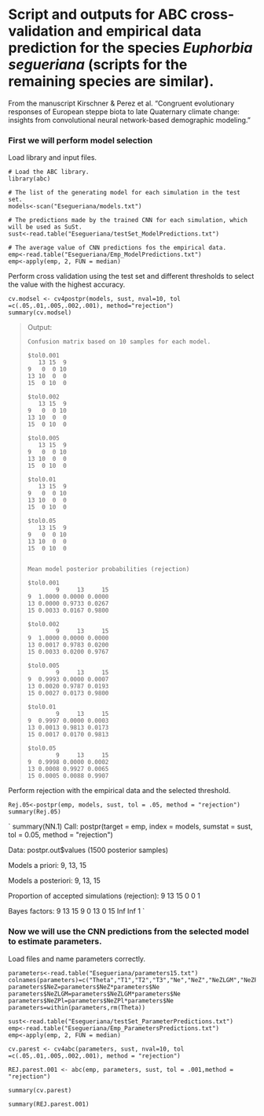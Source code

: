 Script and outputs for ABC cross-validation and empirical data
prediction for the species *Euphorbia segueriana* (scripts for the
remaining species are similar).
================

From the manuscript Kirschner & Perez et al. “Congruent evolutionary
responses of European steppe biota to late Quaternary climate change:
insights from convolutional neural network-based demographic modeling.”

### First we will perform model selection
Load library and input files.
```{r}
# Load the ABC library.
library(abc)

# The list of the generating model for each simulation in the test set.
models<-scan("Esegueriana/models.txt")

# The predictions made by the trained CNN for each simulation, which will be used as SuSt.
sust<-read.table("Esegueriana/testSet_ModelPredictions.txt")

# The average value of CNN predictions fos the empirical data.
emp<-read.table("Esegueriana/Emp_ModelPredictions.txt")
emp<-apply(emp, 2, FUN = median)
```


Perform cross validation using the test set and different thresholds to select the value with the highest accuracy.
```{r}
cv.modsel <- cv4postpr(models, sust, nval=10, tol =c(.05,.01,.005,.002,.001), method="rejection")
summary(cv.modsel)
```

> Output:
> ```
> Confusion matrix based on 10 samples for each model.
> 
> $tol0.001
>    13 15  9
> 9   0  0 10
> 13 10  0  0
> 15  0 10  0
> 
> $tol0.002
>    13 15  9
> 9   0  0 10
> 13 10  0  0
> 15  0 10  0
> 
> $tol0.005
>    13 15  9
> 9   0  0 10
> 13 10  0  0
> 15  0 10  0
> 
> $tol0.01
>    13 15  9
> 9   0  0 10
> 13 10  0  0
> 15  0 10  0
> 
> $tol0.05
>    13 15  9
> 9   0  0 10
> 13 10  0  0
> 15  0 10  0
> 
> 
> Mean model posterior probabilities (rejection)
> 
> $tol0.001
>         9     13     15
> 9  1.0000 0.0000 0.0000
> 13 0.0000 0.9733 0.0267
> 15 0.0033 0.0167 0.9800
> 
> $tol0.002
>         9     13     15
> 9  1.0000 0.0000 0.0000
> 13 0.0017 0.9783 0.0200
> 15 0.0033 0.0200 0.9767
> 
> $tol0.005
>         9     13     15
> 9  0.9993 0.0000 0.0007
> 13 0.0020 0.9787 0.0193
> 15 0.0027 0.0173 0.9800
> 
> $tol0.01
>         9     13     15
> 9  0.9997 0.0000 0.0003
> 13 0.0013 0.9813 0.0173
> 15 0.0017 0.0170 0.9813
> 
> $tol0.05
>         9     13     15
> 9  0.9998 0.0000 0.0002
> 13 0.0008 0.9927 0.0065
> 15 0.0005 0.0088 0.9907
> ```

Perform rejection with the empirical data and the selected threshold.
```{r}
Rej.05<-postpr(emp, models, sust, tol = .05, method = "rejection")
summary(Rej.05)
```

`
summary(NN.1)
Call: 
postpr(target = emp, index = models, sumstat = sust, tol = 0.05, method = "rejection")

Data:
 postpr.out$values (1500 posterior samples)

Models a priori:
 9, 13, 15

Models a posteriori:
 9, 13, 15

Proportion of accepted simulations (rejection):
 9 13 15 
 0  0  1 

Bayes factors:
     9  13  15
9            0
13           0
15 Inf Inf   1
`

### Now we will use the CNN predictions from the selected model to estimate parameters.

Load files and name parameters correctly.
```{r}
parameters<-read.table("Esegueriana/parameters15.txt")
colnames(parameters)=c("Theta","T1","T2","T3","Ne","NeZ","NeZLGM","NeZPl","m12_LGM","m21_LGM","m12_Pl","m21_Pl")
parameters$NeZ=parameters$NeZ*parameters$Ne
parameters$NeZLGM=parameters$NeZLGM*parameters$Ne
parameters$NeZPl=parameters$NeZPl*parameters$Ne
parameters=within(parameters,rm(Theta))

sust<-read.table("Esegueriana/testSet_ParameterPredictions.txt")
emp<-read.table("Esegueriana/Emp_ParametersPredictions.txt")
emp<-apply(emp, 2, FUN = median)

cv.parest <- cv4abc(parameters, sust, nval=10, tol =c(.05,.01,.005,.002,.001), method = "rejection")

REJ.parest.001 <- abc(emp, parameters, sust, tol = .001,method = "rejection")

summary(cv.parest)

summary(REJ.parest.001)
```
